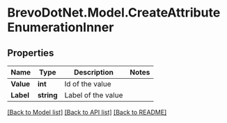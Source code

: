 # BrevoDotNet.Model.CreateAttributeEnumerationInner

## Properties

Name | Type | Description | Notes
------------ | ------------- | ------------- | -------------
**Value** | **int** | Id of the value | 
**Label** | **string** | Label of the value | 

[[Back to Model list]](../../README.md#documentation-for-models) [[Back to API list]](../../README.md#documentation-for-api-endpoints) [[Back to README]](../../README.md)

